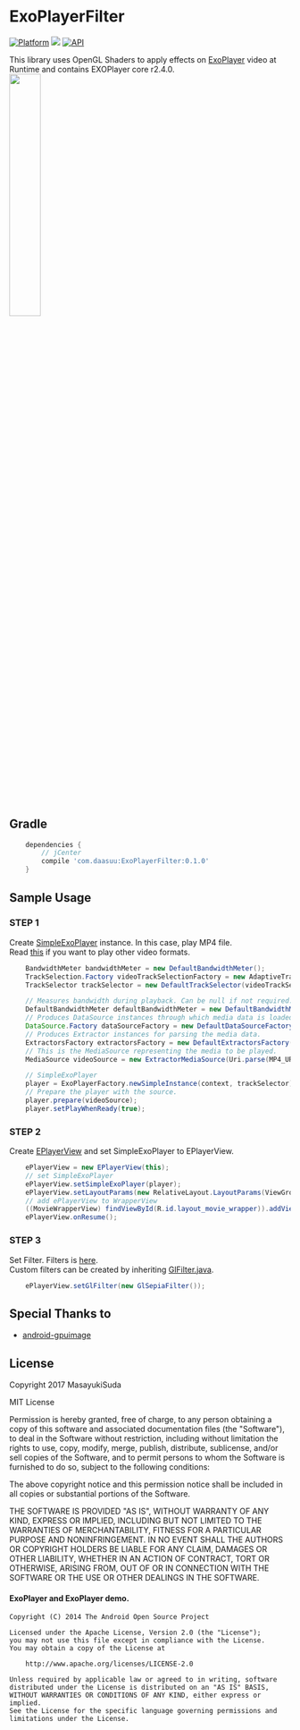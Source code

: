 # ExoPlayerFilter
[![Platform](https://img.shields.io/badge/platform-android-green.svg)](http://developer.android.com/index.html)
<img src="https://img.shields.io/badge/license-MIT-green.svg?style=flat">
[![API](https://img.shields.io/badge/API-16%2B-blue.svg?style=flat)](https://android-arsenal.com/api?level=16)

This library uses OpenGL Shaders to apply effects on [ExoPlayer](https://github.com/google/ExoPlayer) video at Runtime and contains EXOPlayer core r2.4.0.<br>
<img src="art/art.gif" width="33.33%">

## Gradle
```groovy
    dependencies {
        // jCenter
        compile 'com.daasuu:ExoPlayerFilter:0.1.0'
    }
```


## Sample Usage

### STEP 1
Create [SimpleExoPlayer](https://google.github.io/ExoPlayer/guide.html#creating-the-player) instance. 
In this case, play MP4 file. <br>
Read [this](https://google.github.io/ExoPlayer/guide.html#add-exoplayer-as-a-dependency) if you want to play other video formats. <br>
```JAVA
    BandwidthMeter bandwidthMeter = new DefaultBandwidthMeter();
    TrackSelection.Factory videoTrackSelectionFactory = new AdaptiveTrackSelection.Factory(bandwidthMeter);
    TrackSelector trackSelector = new DefaultTrackSelector(videoTrackSelectionFactory);

    // Measures bandwidth during playback. Can be null if not required.
    DefaultBandwidthMeter defaultBandwidthMeter = new DefaultBandwidthMeter();
    // Produces DataSource instances through which media data is loaded.
    DataSource.Factory dataSourceFactory = new DefaultDataSourceFactory(context, Util.getUserAgent(context, "yourApplicationName"), defaultBandwidthMeter);
    // Produces Extractor instances for parsing the media data.
    ExtractorsFactory extractorsFactory = new DefaultExtractorsFactory();
    // This is the MediaSource representing the media to be played.
    MediaSource videoSource = new ExtractorMediaSource(Uri.parse(MP4_URL), dataSourceFactory, extractorsFactory, null, null);

    // SimpleExoPlayer
    player = ExoPlayerFactory.newSimpleInstance(context, trackSelector);
    // Prepare the player with the source.
    player.prepare(videoSource);
    player.setPlayWhenReady(true);

```


### STEP 2
Create [EPlayerView](https://github.com/MasayukiSuda/ExpPlayerFilter/blob/master/epf/src/main/java/com/daasuu/epf/EPlayerView.java) and set SimpleExoPlayer to EPlayerView.

```JAVA
    ePlayerView = new EPlayerView(this);
    // set SimpleExoPlayer
    ePlayerView.setSimpleExoPlayer(player);
    ePlayerView.setLayoutParams(new RelativeLayout.LayoutParams(ViewGroup.LayoutParams.MATCH_PARENT, ViewGroup.LayoutParams.MATCH_PARENT));
    // add ePlayerView to WrapperView
    ((MovieWrapperView) findViewById(R.id.layout_movie_wrapper)).addView(ePlayerView);
    ePlayerView.onResume();
```
### STEP 3
Set Filter. Filters is [here](https://github.com/MasayukiSuda/ExpPlayerFilter/tree/master/epf/src/main/java/com/daasuu/epf/filter).<br>
Custom filters can be created by inheriting [GlFilter.java](https://github.com/MasayukiSuda/ExpPlayerFilter/blob/master/epf/src/main/java/com/daasuu/epf/filter/GlFilter.java).
```JAVA
    ePlayerView.setGlFilter(new GlSepiaFilter());
```


## Special Thanks to
* [android-gpuimage](https://github.com/CyberAgent/android-gpuimage)


## License
Copyright 2017 MasayukiSuda

MIT License

Permission is hereby granted, free of charge, to any person obtaining a copy of this software and associated documentation files (the "Software"), to deal in the Software without restriction, including without limitation the rights to use, copy, modify, merge, publish, distribute, sublicense, and/or sell copies of the Software, and to permit persons to whom the Software is furnished to do so, subject to the following conditions:

The above copyright notice and this permission notice shall be included in all copies or substantial portions of the Software.

THE SOFTWARE IS PROVIDED "AS IS", WITHOUT WARRANTY OF ANY KIND, EXPRESS OR IMPLIED, INCLUDING BUT NOT LIMITED TO THE WARRANTIES OF MERCHANTABILITY, FITNESS FOR A PARTICULAR PURPOSE AND NONINFRINGEMENT. IN NO EVENT SHALL THE AUTHORS OR COPYRIGHT HOLDERS BE LIABLE FOR ANY CLAIM, DAMAGES OR OTHER LIABILITY, WHETHER IN AN ACTION OF CONTRACT, TORT OR OTHERWISE, ARISING FROM, OUT OF OR IN CONNECTION WITH THE SOFTWARE OR THE USE OR OTHER DEALINGS IN THE SOFTWARE.


#### ExoPlayer and ExoPlayer demo.

    Copyright (C) 2014 The Android Open Source Project
    
    Licensed under the Apache License, Version 2.0 (the "License");
    you may not use this file except in compliance with the License.
    You may obtain a copy of the License at
    
        http://www.apache.org/licenses/LICENSE-2.0
    
    Unless required by applicable law or agreed to in writing, software
    distributed under the License is distributed on an "AS IS" BASIS,
    WITHOUT WARRANTIES OR CONDITIONS OF ANY KIND, either express or implied.
    See the License for the specific language governing permissions and
    limitations under the License.

